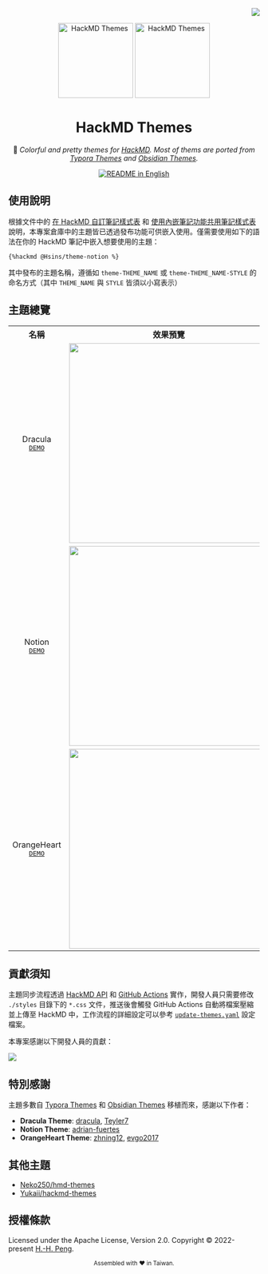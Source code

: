 <!-- badges -->
<div align="right">

  [![](https://img.shields.io/github/license/Hsins/hackmd-themes.svg?style=flat-square)](./LICENSE)

</div>

<!-- logo, title and description -->
<div align="center">

  <img src="https://user-images.githubusercontent.com/26391143/156984836-38acacee-f510-474c-9b8a-6da4b855f653.png#gh-dark-mode-only" alt="HackMD Themes" height="150px">
  <img src="https://user-images.githubusercontent.com/26391143/156984539-606601e9-ad2c-48d6-a783-f6a95bf0bd44.png#gh-light-mode-only" alt="HackMD Themes" height="150px">

# HackMD Themes

🎨 _Colorful and pretty themes for [HackMD](https://hackmd.io/). Most of thems are ported from [Typora Themes](https://theme.typora.io/) and [Obsidian Themes](https://github.com/kmaasrud/awesome-obsidian#themes)._

<!-- Badges -->
[![README in English](https://img.shields.io/badge/README-English-8CA1AF.svg?logo=read-the-docs&style=flat-square)](./README.md)

</div>

## 使用說明

根據文件中的 [在 HackMD 自訂筆記樣式表](https://hackmd.io/@hackmd/hackmd-new-blog#%E5%9C%A8-HackMD-%E8%87%AA%E8%A8%82%E7%AD%86%E8%A8%98%E6%A8%A3%E5%BC%8F%E8%A1%A8) 和 [使用內嵌筆記功能共用筆記樣式表](https://hackmd.io/@hackmd/hackmd-new-blog#%E4%BD%BF%E7%94%A8%E5%85%A7%E5%B5%8C%E7%AD%86%E8%A8%98%E5%8A%9F%E8%83%BD%E5%85%B1%E7%94%A8%E7%AD%86%E8%A8%98%E6%A8%A3%E5%BC%8F%E8%A1%A8) 說明，本專案倉庫中的主題皆已透過發布功能可供嵌入使用。僅需要使用如下的語法在你的 HackMD 筆記中嵌入想要使用的主題：

```
{%hackmd @Hsins/theme-notion %}
```

其中發布的主題名稱，遵循如 `theme-THEME_NAME` 或 `theme-THEME_NAME-STYLE` 的命名方式（其中 `THEME_NAME` 與 `STYLE` 皆須以小寫表示）

## 主題總覽

<table>
<tr>
  <th> 名稱 </th>
  <th> 效果預覽 </th>
  <th> 內嵌語法 </th>
</tr>
<tr>
<td align="center">

Dracula <br> <tt>[DEMO](https://hackmd.io/@Hsins/theme-demo-dracula)</tt> 
  
</td>
<td align="center">

<img src="https://i.imgur.com/67hTXQp.png" width="400">

</td>
<td align="center">

```
{%hackmd @Hsins/theme-dracula %}
```

</td>
</tr>
<tr>
<td align="center">

Notion <br> <tt>[DEMO](https://hackmd.io/@Hsins/theme-demo-notion)</tt> 
  
</td>
<td align="center">

<img src="https://i.imgur.com/vVHOEwy.png" width="400">

</td>
<td align="center">

```
{%hackmd @Hsins/theme-notion %}
```

</td>
</tr>
</tr>
<tr>
<td align="center">

OrangeHeart <br> <tt>[DEMO](https://hackmd.io/@Hsins/theme-demo-orangeheart)</tt> 
  
</td>
<td align="center">

<img src="https://i.imgur.com/G2dcJh9.png" width="400">

</td>
<td align="center">

```
{%hackmd @Hsins/theme-orangeheart %}
```

</td>
</tr>
</table>

## 貢獻須知

主題同步流程透過 [HackMD API](https://hackmd.io/@hackmd-api/developer-portal/) 和 [GitHub Actions](https://github.com/features/actions) 實作，開發人員只需要修改 `./styles` 目錄下的 `*.css` 文件，推送後會觸發 GitHub Actions 自動將檔案壓縮並上傳至 HackMD 中，工作流程的詳細設定可以參考 [`update-themes.yaml`](./.github/workflows/update-themes.yaml) 設定檔案。

本專案感謝以下開發人員的貢獻：

<a href="https://github.com/Hsins/hackmd-themes/graphs/contributors">
  <img src="https://contrib.rocks/image?repo=Hsins/hackmd-themes" />
</a>

## 特別感謝

主題多數自 [Typora Themes](https://theme.typora.io/) 和 [Obsidian Themes](https://github.com/kmaasrud/awesome-obsidian#themes) 移植而來，感謝以下作者：

- **Dracula Theme**: [dracula](https://github.com/dracula), [Teyler7](https://github.com/Teyler7)
- **Notion Theme**: [adrian-fuertes](https://github.com/adrian-fuertes)
- **OrangeHeart Theme**: [zhning12](https://github.com/zhning12), [evgo2017](https://github.com/evgo2017)

## 其他主題

- [Neko250/hmd-themes](https://github.com/Neko250/hmd-themes)
- [Yukaii/hackmd-themes](https://github.com/Yukaii/hackmd-themes)

## 授權條款

Licensed under the Apache License, Version 2.0. Copyright © 2022-present [H.-H. Peng](https://github.com/Hsins).

<div align="center">
  <sub>Assembled with ❤️ in Taiwan.</sub>
</div>
